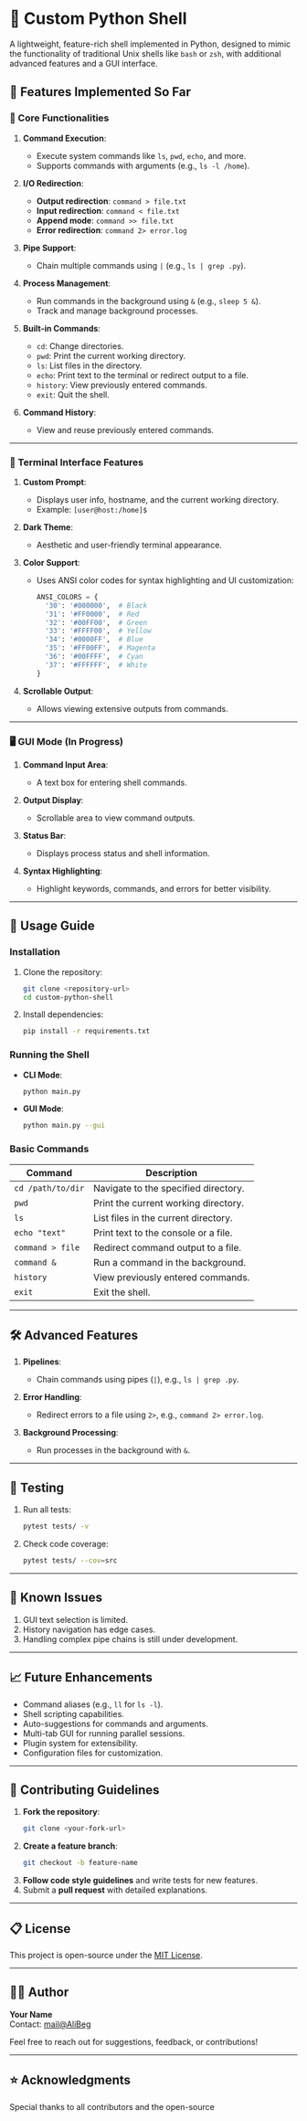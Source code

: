 # 🐚 Custom Python Shell

A lightweight, feature-rich shell implemented in Python, designed to mimic the functionality of traditional Unix shells like `bash` or `zsh`, with additional advanced features and a GUI interface.

## 🌟 Features Implemented So Far

### 🔧 Core Functionalities
1. **Command Execution**:
   - Execute system commands like `ls`, `pwd`, `echo`, and more.
   - Supports commands with arguments (e.g., `ls -l /home`).
   
2. **I/O Redirection**:
   - **Output redirection**: `command > file.txt`
   - **Input redirection**: `command < file.txt`
   - **Append mode**: `command >> file.txt`
   - **Error redirection**: `command 2> error.log`

3. **Pipe Support**:
   - Chain multiple commands using `|` (e.g., `ls | grep .py`).

4. **Process Management**:
   - Run commands in the background using `&` (e.g., `sleep 5 &`).
   - Track and manage background processes.

5. **Built-in Commands**:
   - `cd`: Change directories.
   - `pwd`: Print the current working directory.
   - `ls`: List files in the directory.
   - `echo`: Print text to the terminal or redirect output to a file.
   - `history`: View previously entered commands.
   - `exit`: Quit the shell.

6. **Command History**:
   - View and reuse previously entered commands.

---

### 🎨 Terminal Interface Features
1. **Custom Prompt**:
   - Displays user info, hostname, and the current working directory.
   - Example: `[user@host:/home]$`

2. **Dark Theme**:
   - Aesthetic and user-friendly terminal appearance.

3. **Color Support**:
   - Uses ANSI color codes for syntax highlighting and UI customization:
     ```python
     ANSI_COLORS = {
       '30': '#000000',  # Black
       '31': '#FF0000',  # Red
       '32': '#00FF00',  # Green
       '33': '#FFFF00',  # Yellow
       '34': '#0000FF',  # Blue
       '35': '#FF00FF',  # Magenta
       '36': '#00FFFF',  # Cyan
       '37': '#FFFFFF',  # White
     }
     ```

4. **Scrollable Output**:
   - Allows viewing extensive outputs from commands.

---

### 🖥️ GUI Mode (In Progress)
1. **Command Input Area**:
   - A text box for entering shell commands.
   
2. **Output Display**:
   - Scrollable area to view command outputs.
   
3. **Status Bar**:
   - Displays process status and shell information.

4. **Syntax Highlighting**:
   - Highlight keywords, commands, and errors for better visibility.

---

## 🚀 Usage Guide

### Installation
1. Clone the repository:
   ```bash
   git clone <repository-url>
   cd custom-python-shell
   ```

2. Install dependencies:
   ```bash
   pip install -r requirements.txt
   ```

### Running the Shell
- **CLI Mode**:
  ```bash
  python main.py
  ```
- **GUI Mode**:
  ```bash
  python main.py --gui
  ```

### Basic Commands
| Command           | Description                                  |
|-------------------|----------------------------------------------|
| `cd /path/to/dir` | Navigate to the specified directory.         |
| `pwd`             | Print the current working directory.         |
| `ls`              | List files in the current directory.         |
| `echo "text"`     | Print text to the console or a file.          |
| `command > file`  | Redirect command output to a file.           |
| `command &`       | Run a command in the background.             |
| `history`         | View previously entered commands.            |
| `exit`            | Exit the shell.                              |

---

## 🛠️ Advanced Features
1. **Pipelines**:
   - Chain commands using pipes (`|`), e.g., `ls | grep .py`.
   
2. **Error Handling**:
   - Redirect errors to a file using `2>`, e.g., `command 2> error.log`.
   
3. **Background Processing**:
   - Run processes in the background with `&`.

---

## 🧪 Testing
1. Run all tests:
   ```bash
   pytest tests/ -v
   ```
2. Check code coverage:
   ```bash
   pytest tests/ --cov=src
   ```

---

## 🐞 Known Issues
1. GUI text selection is limited.
2. History navigation has edge cases.
3. Handling complex pipe chains is still under development.

---

## 📈 Future Enhancements
- Command aliases (e.g., `ll` for `ls -l`).
- Shell scripting capabilities.
- Auto-suggestions for commands and arguments.
- Multi-tab GUI for running parallel sessions.
- Plugin system for extensibility.
- Configuration files for customization.

---

## 🤝 Contributing Guidelines
1. **Fork the repository**:  
   ```bash
   git clone <your-fork-url>
   ```
2. **Create a feature branch**:  
   ```bash
   git checkout -b feature-name
   ```
3. **Follow code style guidelines** and write tests for new features.
4. Submit a **pull request** with detailed explanations.

---

## 📋 License
This project is open-source under the [MIT License](LICENSE).

---

## 👨‍💻 Author
**Your Name**  
Contact: [mail@AliBeg](mailto:mbeg937@gmial.com)


Feel free to reach out for suggestions, feedback, or contributions!

---

## ⭐ Acknowledgments
Special thanks to all contributors and the open-source 